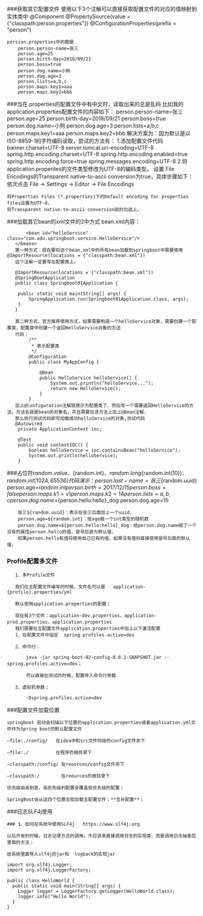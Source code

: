 ###获取其它配置文件
    使用以下3个注解可以直接获取配置文件的对应的值映射到实体类中
    @Component
    @PropertySource(value = {"classpath:person.properties"})
    @ConfigurationProperties(prefix = "person")
    
    persion.properties中的数据
        person.person-name=张三
        person.age=25
        person.birth-day=2018/09/21
        person.boss=true
        person.dog.name=小狗
        person.dog.age=3
        person.lists=a,b,c
        person.maps.key1=aaa
        person.maps.key2=bbb

###当在.properties的配置文件中有中文时，读取出来的总是乱码
    比如我的application.properties配置文件的内容如下：
    person.person-name=张三
    person.age=25
    person.birth-day=2018/09/21
    person.boss=true
    person.dog.name=小狗
    person.dog.age=3
    person.lists=a,b,c
    person.maps.key1=aaa
    person.maps.key2=bbb
    解决方案为：因为默认是以ISO-8859-1的字符编码读取，尝试的方法有：
    1.添加配置文件代码
      banner.charset=UTF-8
      server.tomcat.uri-encoding=UTF-8
      spring.http.encoding.charset=UTF-8
      spring.http.encoding.enabled=true
      spring.http.encoding.force=true
      spring.messages.encoding=UTF-8
    2.将application.properites的文件类型修改为UTF-8的编码类型。
    设置 File Encodings的Transparent native-to-ascii conversion为true，具体步骤如下：依次点击
    File -> Settings -> Editor -> File Encodings
    
    将Properties Files (*.properties)下的Default encoding for properties files设置为UTF-8，
    将Transparent native-to-ascii conversion前的勾选上。

###加载其它bean的xml文件的2中方式
       bean.xml内容：
       <?xml version="1.0" encoding="UTF-8"?>
       <beans xmlns="http://www.springframework.org/schema/beans"
              xmlns:xsi="http://www.w3.org/2001/XMLSchema-instance"
              xsi:schemaLocation="http://www.springframework.org/schema/beans http://www.springframework.org/schema/beans/spring-beans.xsd">
       
           <bean id="helloService" class="com.adu.springboot.service.HelloService"/>
       </beans>
       第一种方式：现在要将这个bean.xml中的所有bean加载到springboot中需要使用@ImportResource(locations = {"classpath:bean.xml"})
       这个注解一定要写在配置类上。
       
       @ImportResource(locations = {"classpath:bean.xml"})
       @SpringBootApplication
       public class Springboot01Application {
       
       	public static void main(String[] args) {
       		SpringApplication.run(Springboot01Application.class, args);
       	}
       }
       
       第二种方式，官方推荐使用方式，如果需要构造一个helloService对象，需要创建一个配置类，配置类中创建一个返回HelloService对象的方法
       代码：
            /**
             * 表示配置类
             */
            @Configuration
            public class MyAppConfig {
            
                @Bean
                public HelloService helloService() {
                    System.out.println("helloService...");
                    return new HelloService();
                }
            }
       加上@Configuration注解就表示为配置类了，然后写一个需要返回HelloService的方法，方法名就是bean的对象名，并且需要在该方法上加上@Bean注解，
       那么执行测试代码即可加载成功helloService的对象,测试代码
       @Autowired
       	private ApplicationContext ioc;
       
       	@Test
       	public void contextIOC() {
       		boolean helloService = ioc.containsBean("helloService");
       		System.out.println(helloService);
       	}

###占位符${random.value}、${random.int}、${random.long}${random.int(10)}、${random.int[1024,65536]}
        代码演示：
        person.last-name=张三${random.uuid}
        person.age=${random.int}
        person.birth=2017/12/15
        person.boss=false
        person.maps.k1=v1
        person.maps.k2=14
        person.lists=a,b,c
        person.dog.name=${person.hello:hello}_dog
        person.dog.age=15
        
        张三${random.uuid}：表示在张三后面加上一个uuid，
        person.age=${random.int}：给age赋一个int类型的随机数
        person.dog.name=${person.hello:hello}_dog：给person.dog.name赋了一个没有的属性person.hello的值，冒号后面为默认值，
        如果person.hello有值将使用自己已有的值，如果没有值将直接使用冒号后面的默认值。

### Profile配置多文件
       1、多Profile文件
       
       我们在主配置文件编写的时候，文件名可以是   application-{profile}.properties/yml
       
       默认使用application.properties的配置；
       
       现在有3个文件：application-dev.properties，application-prod.properties，application.properties
       我们需要在主配置文件application.properties中加上以下激活配置
    ​	1、在配置文件中指定  spring.profiles.active=dev
    
    ​	2、命令行：
    
    ​		java -jar spring-boot-02-config-0.0.1-SNAPSHOT.jar --spring.profiles.active=dev；
    
    ​		可以直接在测试的时候，配置传入命令行参数
    
    ​	3、虚拟机参数；
    
    ​		-Dspring.profiles.active=dev
    
###配置文件加载位置
    
    springboot 启动会扫描以下位置的application.properties或者application.yml文件作为Spring boot的默认配置文件
    
    –file:./config/   在idea中和src文件同级的config文件夹下
    
    –file:./          在程序的根目录下
    
    –classpath:/config/ 在reources/config文件夹下
    
    –classpath:/        在reources的根目录下
    
    优先级由高到底，高优先级的配置会覆盖低优先级的配置；
    
    SpringBoot会从这四个位置全部加载主配置文件；**互补配置**；
    
    
###日志SLF4j使用
    
    ### 1、如何在系统中使用SLF4j   https://www.slf4j.org
    
    以后开发的时候，日志记录方法的调用，不应该来直接调用日志的实现类，而是调用日志抽象层里面的方法；
    
    给系统里面导入slf4j的jar和  logback的实现jar
    
    import org.slf4j.Logger;
    import org.slf4j.LoggerFactory;
    
    public class HelloWorld {
      public static void main(String[] args) {
        Logger logger = LoggerFactory.getLogger(HelloWorld.class);
        logger.info("Hello World");
      }
    }
